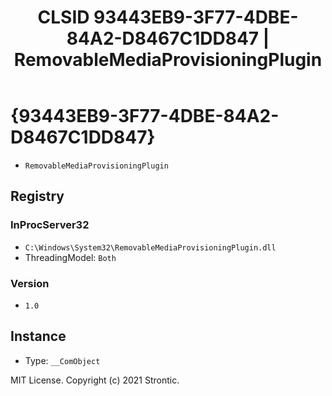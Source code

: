 ﻿---
title: "CLSID 93443EB9-3F77-4DBE-84A2-D8467C1DD847 | RemovableMediaProvisioningPlugin"
excerpt: What is COM-Object CLSID 93443EB9-3F77-4DBE-84A2-D8467C1DD847?
---

# {93443EB9-3F77-4DBE-84A2-D8467C1DD847}

* `RemovableMediaProvisioningPlugin`

## Registry


### InProcServer32

* `C:\Windows\System32\RemovableMediaProvisioningPlugin.dll`
* ThreadingModel: `Both`

### Version

* `1.0`

## Instance

* Type: `__ComObject`

MIT License. Copyright (c) 2021 Strontic.


